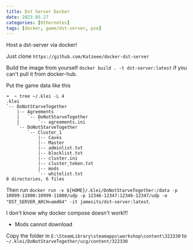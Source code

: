 ```yaml
---
title: Dst Server Docker
date: 2023.05.27
categories: [Othernotes]
tags: [docker, game/dst-server, pve]
---
```


Host a dst-server via docker!

Just clone `https://github.com/Katzeee/docker-dst-server`

Build the image from yourself `docker build . -t dst-server:latest` if you can't pull it from docker-hub.

Put the game data like this

```
➜  ~ tree ~/.klei -L 4
.klei
`-- DoNotStarveTogether
    |-- Agreements
    |   `-- DoNotStarveTogether
    |       `-- agreements.ini
    `-- DoNotStarveTogether
        `-- Cluster_1
            |-- Caves
            |-- Master
            |-- adminlist.txt
            |-- blocklist.txt
            |-- cluster.ini
            |-- cluster_token.txt
            |-- mods
            `-- whitelist.txt
8 directories, 6 files
```

Then run `docker run -v ${HOME}/.klei/DoNotStarveTogether:/data -p 10999-11000:10999-11000/udp -p 12346-12347:12346-12347/udp -e "DST_SERVER_ARCH=amd64" -it jamesits/dst-server:latest`.

I don't know why docker compose doesn't work!!!

- Mods cannot download

Copy the folder in `E:\SteamLibrary\steamapps\workshop\content\322330` to `~/.klei/DoNotStarveTogether/ucg/content/322330`



